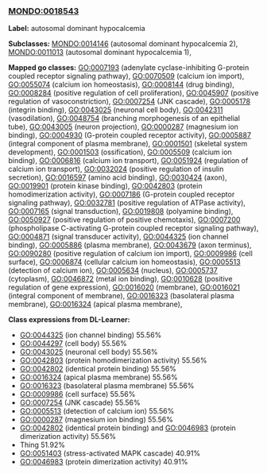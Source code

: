 
### [MONDO:0018543](http://purl.obolibrary.org/obo/MONDO_0018543)
**Label:** autosomal dominant hypocalcemia

**Subclasses:** [MONDO:0014146](http://purl.obolibrary.org/obo/MONDO_0014146) (autosomal dominant hypocalcemia 2), [MONDO:0011013](http://purl.obolibrary.org/obo/MONDO_0011013) (autosomal dominant hypocalcemia 1), 

**Mapped go classes:** [GO:0007193](http://purl.obolibrary.org/obo/GO_0007193) (adenylate cyclase-inhibiting G-protein coupled receptor signaling pathway), [GO:0070509](http://purl.obolibrary.org/obo/GO_0070509) (calcium ion import), [GO:0055074](http://purl.obolibrary.org/obo/GO_0055074) (calcium ion homeostasis), [GO:0008144](http://purl.obolibrary.org/obo/GO_0008144) (drug binding), [GO:0008284](http://purl.obolibrary.org/obo/GO_0008284) (positive regulation of cell proliferation), [GO:0045907](http://purl.obolibrary.org/obo/GO_0045907) (positive regulation of vasoconstriction), [GO:0007254](http://purl.obolibrary.org/obo/GO_0007254) (JNK cascade), [GO:0005178](http://purl.obolibrary.org/obo/GO_0005178) (integrin binding), [GO:0043025](http://purl.obolibrary.org/obo/GO_0043025) (neuronal cell body), [GO:0042311](http://purl.obolibrary.org/obo/GO_0042311) (vasodilation), [GO:0048754](http://purl.obolibrary.org/obo/GO_0048754) (branching morphogenesis of an epithelial tube), [GO:0043005](http://purl.obolibrary.org/obo/GO_0043005) (neuron projection), [GO:0000287](http://purl.obolibrary.org/obo/GO_0000287) (magnesium ion binding), [GO:0004930](http://purl.obolibrary.org/obo/GO_0004930) (G-protein coupled receptor activity), [GO:0005887](http://purl.obolibrary.org/obo/GO_0005887) (integral component of plasma membrane), [GO:0001501](http://purl.obolibrary.org/obo/GO_0001501) (skeletal system development), [GO:0001503](http://purl.obolibrary.org/obo/GO_0001503) (ossification), [GO:0005509](http://purl.obolibrary.org/obo/GO_0005509) (calcium ion binding), [GO:0006816](http://purl.obolibrary.org/obo/GO_0006816) (calcium ion transport), [GO:0051924](http://purl.obolibrary.org/obo/GO_0051924) (regulation of calcium ion transport), [GO:0032024](http://purl.obolibrary.org/obo/GO_0032024) (positive regulation of insulin secretion), [GO:0016597](http://purl.obolibrary.org/obo/GO_0016597) (amino acid binding), [GO:0030424](http://purl.obolibrary.org/obo/GO_0030424) (axon), [GO:0019901](http://purl.obolibrary.org/obo/GO_0019901) (protein kinase binding), [GO:0042803](http://purl.obolibrary.org/obo/GO_0042803) (protein homodimerization activity), [GO:0007186](http://purl.obolibrary.org/obo/GO_0007186) (G-protein coupled receptor signaling pathway), [GO:0032781](http://purl.obolibrary.org/obo/GO_0032781) (positive regulation of ATPase activity), [GO:0007165](http://purl.obolibrary.org/obo/GO_0007165) (signal transduction), [GO:0019808](http://purl.obolibrary.org/obo/GO_0019808) (polyamine binding), [GO:0050927](http://purl.obolibrary.org/obo/GO_0050927) (positive regulation of positive chemotaxis), [GO:0007200](http://purl.obolibrary.org/obo/GO_0007200) (phospholipase C-activating G-protein coupled receptor signaling pathway), [GO:0004871](http://purl.obolibrary.org/obo/GO_0004871) (signal transducer activity), [GO:0044325](http://purl.obolibrary.org/obo/GO_0044325) (ion channel binding), [GO:0005886](http://purl.obolibrary.org/obo/GO_0005886) (plasma membrane), [GO:0043679](http://purl.obolibrary.org/obo/GO_0043679) (axon terminus), [GO:0090280](http://purl.obolibrary.org/obo/GO_0090280) (positive regulation of calcium ion import), [GO:0009986](http://purl.obolibrary.org/obo/GO_0009986) (cell surface), [GO:0006874](http://purl.obolibrary.org/obo/GO_0006874) (cellular calcium ion homeostasis), [GO:0005513](http://purl.obolibrary.org/obo/GO_0005513) (detection of calcium ion), [GO:0005634](http://purl.obolibrary.org/obo/GO_0005634) (nucleus), [GO:0005737](http://purl.obolibrary.org/obo/GO_0005737) (cytoplasm), [GO:0046872](http://purl.obolibrary.org/obo/GO_0046872) (metal ion binding), [GO:0010628](http://purl.obolibrary.org/obo/GO_0010628) (positive regulation of gene expression), [GO:0016020](http://purl.obolibrary.org/obo/GO_0016020) (membrane), [GO:0016021](http://purl.obolibrary.org/obo/GO_0016021) (integral component of membrane), [GO:0016323](http://purl.obolibrary.org/obo/GO_0016323) (basolateral plasma membrane), [GO:0016324](http://purl.obolibrary.org/obo/GO_0016324) (apical plasma membrane), 

**Class expressions from DL-Learner:**

- [GO:0044325](http://purl.obolibrary.org/obo/GO_0044325) (ion channel binding) 55.56%
- [GO:0044297](http://purl.obolibrary.org/obo/GO_0044297) (cell body) 55.56%
- [GO:0043025](http://purl.obolibrary.org/obo/GO_0043025) (neuronal cell body) 55.56%
- [GO:0042803](http://purl.obolibrary.org/obo/GO_0042803) (protein homodimerization activity) 55.56%
- [GO:0042802](http://purl.obolibrary.org/obo/GO_0042802) (identical protein binding) 55.56%
- [GO:0016324](http://purl.obolibrary.org/obo/GO_0016324) (apical plasma membrane) 55.56%
- [GO:0016323](http://purl.obolibrary.org/obo/GO_0016323) (basolateral plasma membrane) 55.56%
- [GO:0009986](http://purl.obolibrary.org/obo/GO_0009986) (cell surface) 55.56%
- [GO:0007254](http://purl.obolibrary.org/obo/GO_0007254) (JNK cascade) 55.56%
- [GO:0005513](http://purl.obolibrary.org/obo/GO_0005513) (detection of calcium ion) 55.56%
- [GO:0000287](http://purl.obolibrary.org/obo/GO_0000287) (magnesium ion binding) 55.56%
- [GO:0042802](http://purl.obolibrary.org/obo/GO_0042802) (identical protein binding) and [GO:0046983](http://purl.obolibrary.org/obo/GO_0046983) (protein dimerization activity) 55.56%
- Thing 51.92%
- [GO:0051403](http://purl.obolibrary.org/obo/GO_0051403) (stress-activated MAPK cascade) 40.91%
- [GO:0046983](http://purl.obolibrary.org/obo/GO_0046983) (protein dimerization activity) 40.91%



